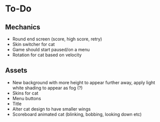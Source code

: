 # To-Do

## Mechanics
- Round end screen (score, high score, retry)
- Skin switcher for cat
- Game should start paused/on a menu
- Rotation for cat based on velocity

## Assets
- New background with more height to appear further away, apply light white shading to appear as fog (?)
- Skins for cat
- Menu buttons
- Title
- Alter cat design to have smaller wings
- Scoreboard animated cat (blinking, bobbing, looking down etc)
